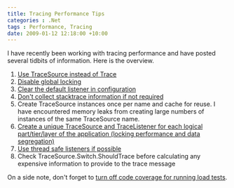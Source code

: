 ```yaml
---
title: Tracing Performance Tips
categories : .Net
tags : Performance, Tracing
date: 2009-01-12 12:18:00 +10:00
---
```


 I have recently been working with tracing performance and have posted several tidbits of information. Here is the overview. 

1. [Use TraceSource instead of Trace][0]
1. [Disable global locking][1]
1. [Clear the default listener in configuration][2]
1. [Don't collect stacktrace information if not required][3]
1. Create TraceSource instances once per name and cache for reuse. I have encountered memory leaks from creating large numbers of instances of the same TraceSource name.
1. [Create a unique TraceSource and TraceListener for each logical part/tier/layer of the application (locking performance and data segregation)][1]
1. [Use thread safe listeners if possible][1]
1. Check TraceSource.Switch.ShouldTrace before calculating any expensive information to provide to the trace message

 On a side note, don't forget to [turn off code coverage for running load tests][4]. 

[0]: /2008/12/22/the-evils-of-systemdiagnosticstrace/
[1]: /2009/01/08/disable-trace-usegloballock-for-better-tracing-performance/
[2]: /2009/01/08/carrying-tracing-weight-you-didnt-know-you-had/
[3]: /2009/01/08/dont-trace-the-callstack-if-you-dont-need-to/
[4]: /2008/06/02/load-tests-don-t-like-code-coverage/
